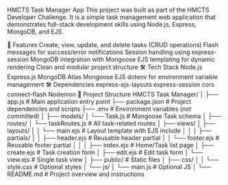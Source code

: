 HMCTS Task Manager App
This project was built as part of the HMCTS Developer Challenge. It is a simple task management web application that demonstrates full-stack development skills using Node.js, Express, MongoDB, and EJS.

🚀 Features
Create, view, update, and delete tasks (CRUD operations)
Flash messages for success/error notifications
Session handling using express-session
MongoDB integration with Mongoose
EJS templating for dynamic rendering
Clean and modular project structure
🛠 Tech Stack
Node.js
Express.js
MongoDB Atlas
Mongoose
EJS
dotenv for environment variable management
🛠 Dependencies
express-ejs-layouts
express-session
cors
connect-flash
Nodemon
📁 Project Structure
HMCTS Task Manager/
│
├── app.js # Main application entry point
├── package.json # Project dependencies and scripts
├── .env # Environment variables (not committed)
│
├── models/
│ └── Task.js # Mongoose Task schema
│
├── routes/
│ └── taskRoutes.js # All task-related routes
│
├── views/
│ ├── layouts/
│ │ └── main.ejs # Layout template with EJS include
│ │
│ ├── partials/
│ │ ├── header.ejs # Reusable header partial
│ │ └── footer.ejs # Reusable footer partial
│ │
│ ├── index.ejs # Home/Task list page
│ ├── create.ejs # Task creation form
│ ├── edit.ejs # Edit task form
│ └── view.ejs # Single task view
│
├── public/ # Static files
│ ├── css/
│ │ └── style.css # Optional styles
│ └── js/
│ └── main.js # Optional JS
│
└── README.md # Project overview and instructions
